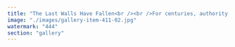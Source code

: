 ```yaml
---
title: "The Last Walls Have Fallen<br /><br />For centuries, authority was fixed—held by institutions, enforced by doctrine, resistant to change. But static structures decay. What refuses to evolve gets absorbed.<br /><br />Ethereum did not destroy them. It recalibrated them. Integrated them. Their influence—once rigid, hierarchical, unquestionable—now melts into a fluid, decentralized network.<br /><br />No more gatekeepers. No more intermediaries dictating access to truth. Everything is encoded into flow.<br /><br />What was once doctrine is now consensus. What was once control is now coordination. And what was once untouchable? Now, it belongs to everyone.<br /><br /><br />#EthereumAbsorption <br />#DecentralizedFaith <br />#SystemicRecalibration"
image: "./images/gallery-item-411-02.jpg"
watermark: "444"
section: "gallery"
---
```

